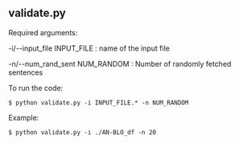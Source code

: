 ## validate.py



Required arguments:

-i/--input_file INPUT_FILE : name of the input file

-n/--num_rand_sent NUM_RANDOM : Number of randomly fetched sentences






To run the code:

```
$ python validate.py -i INPUT_FILE.* -n NUM_RANDOM

```


Example:


```
$ python validate.py -i ./AN-BLO_df -n 20

```

